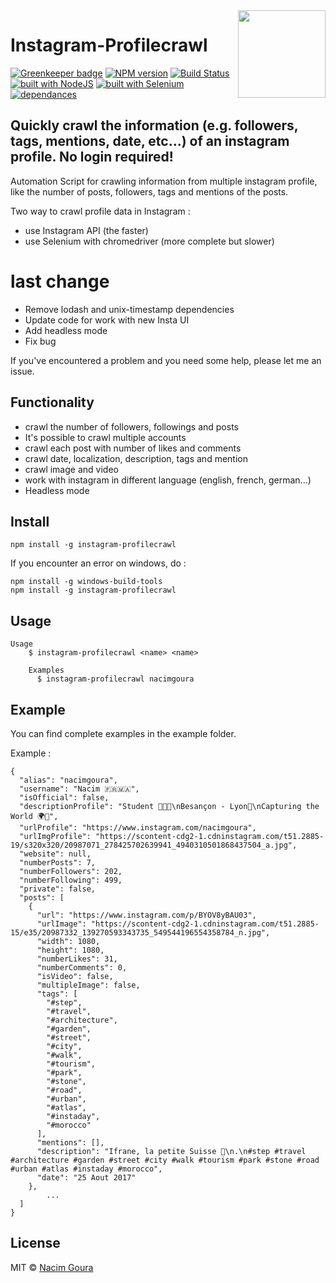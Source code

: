 <img src="http://diylogodesigns.com/blog/wp-content/uploads/2016/05/instagram-Logo-PNG-Transparent-Background-download.png" width="140" align="right">

# Instagram-Profilecrawl 

[![Greenkeeper badge](https://badges.greenkeeper.io/nacimgoura/instagram-profilecrawl.svg)](https://greenkeeper.io/)
[![NPM version](https://img.shields.io/npm/v/instagram-profilecrawl.svg)](https://www.npmjs.com/package/instagram-profilecrawl)
[![Build Status](https://travis-ci.org/nacimgoura/instagram-profilecrawl.svg?branch=master)](https://travis-ci.org/nacimgoura/instagram-profilecrawl)
[![built with NodeJS](https://img.shields.io/badge/Built%20with-nodejs-green.svg)](https://www.nodejs.org/)
[![built with Selenium](https://img.shields.io/badge/built%20with-Selenium-red.svg)](https://github.com/SeleniumHQ/selenium)
[![dependances](https://david-dm.org/nacimgoura/instagram-profilecrawl.svg)](https://david-dm.org/nacimgoura/instagram-profilecrawl)

## Quickly crawl the information (e.g. followers, tags, mentions, date, etc...) of an instagram profile. No login required!
Automation Script for crawling information from multiple instagram profile, 
like the number of posts, followers, tags and mentions of the posts.

Two way to crawl profile data in Instagram :
- use Instagram API (the faster)
- use Selenium with chromedriver (more complete but slower)

# last change
- Remove lodash and unix-timestamp dependencies
- Update code for work with new Insta UI
- Add headless mode
- Fix bug

If you've encountered a problem and you need some help, please let me an issue.

## Functionality
 - crawl the number of followers, followings and posts
 - It's possible to crawl multiple accounts
 - crawl each post with number of likes and comments
 - crawl date, localization, description, tags and mention
 - crawl image and video
 - work with instagram in different language (english, french, german...)
 - Headless mode

## Install
```
npm install -g instagram-profilecrawl
```
If you encounter an error on windows, do :

```
npm install -g windows-build-tools
npm install -g instagram-profilecrawl
```

## Usage
```
Usage
	$ instagram-profilecrawl <name> <name>

	Examples
	  $ instagram-profilecrawl nacimgoura
```

## Example 
You can find complete examples in the example folder.

Example : 
```
{
  "alias": "nacimgoura",
  "username": "Nacim 🇫🇷🇲🇦",
  "isOfficial": false,
  "descriptionProfile": "Student 👨🏼‍🎓\nBesançon - Lyon📍\nCapturing the World 🌍📸",
  "urlProfile": "https://www.instagram.com/nacimgoura",
  "urlImgProfile": "https://scontent-cdg2-1.cdninstagram.com/t51.2885-19/s320x320/20987071_278425702639941_4940310501868437504_a.jpg",
  "website": null,
  "numberPosts": 7,
  "numberFollowers": 202,
  "numberFollowing": 499,
  "private": false,
  "posts": [
    {
      "url": "https://www.instagram.com/p/BYOV8yBAU03",
      "urlImage": "https://scontent-cdg2-1.cdninstagram.com/t51.2885-15/e35/20987332_139270593343735_549544196554358784_n.jpg",
      "width": 1080,
      "height": 1080,
      "numberLikes": 31,
      "numberComments": 0,
      "isVideo": false,
      "multipleImage": false,
      "tags": [
        "#step",
        "#travel",
        "#architecture",
        "#garden",
        "#street",
        "#city",
        "#walk",
        "#tourism",
        "#park",
        "#stone",
        "#road",
        "#urban",
        "#atlas",
        "#instaday",
        "#morocco"
      ],
      "mentions": [],
      "description": "Ifrane, la petite Suisse 🎍\n.\n#step #travel #architecture #garden #street #city #walk #tourism #park #stone #road #urban #atlas #instaday #morocco",
      "date": "25 Aout 2017"
    },
        ...
  ]      
}
```

## License
MIT © [Nacim Goura](http://nacimgoura.fr)
